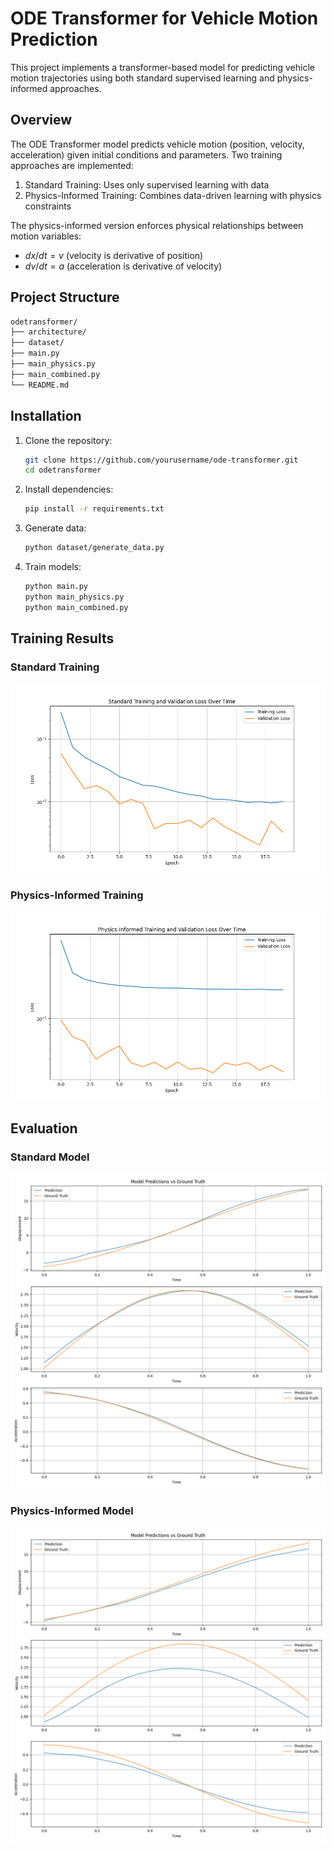 # ODE Transformer for Vehicle Motion Prediction

This project implements a transformer-based model for predicting vehicle motion trajectories using both standard supervised learning and physics-informed approaches.

## Overview

The ODE Transformer model predicts vehicle motion (position, velocity, acceleration) given initial conditions and parameters. Two training approaches are implemented:

1. Standard Training: Uses only supervised learning with data
2. Physics-Informed Training: Combines data-driven learning with physics constraints

The physics-informed version enforces physical relationships between motion variables:

- $dx/dt = v$ (velocity is derivative of position)
- $dv/dt = a$ (acceleration is derivative of velocity)

## Project Structure

```bash
odetransformer/
├── architecture/
├── dataset/
├── main.py
├── main_physics.py
├── main_combined.py
└── README.md
```

## Installation

1. Clone the repository:

   ```bash
   git clone https://github.com/yourusername/ode-transformer.git
   cd odetransformer
   ```

2. Install dependencies:

   ```bash
   pip install -r requirements.txt
   ```

3. Generate data:

   ```bash
   python dataset/generate_data.py
   ```

4. Train models:

   ```bash
   python main.py
   python main_physics.py
   python main_combined.py
   ```

## Training Results

### Standard Training

![Standard Training Loss](images/standard_training_loss.png)

### Physics-Informed Training

![Physics-Informed Training Loss](images/physics_informed_training_loss.png)

## Evaluation

### Standard Model

![Standard Model Prediction](images/standard_predictions.png)

### Physics-Informed Model

![Physics-Informed Model Prediction](images/physics_informed_predictions.png)
